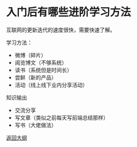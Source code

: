 # 入门后有哪些进阶学习方法

互联网的更新迭代的速度很快，需要快速了解。

学习方法：

- 微博（碎片）
- 阅览博文（不够系统）
- 读书（系统但是时间长）
- 尝鲜（新的产品）
- 活动（线上线下业内分享活动）

知识输出

- 交流分享
- 写文章（类似之前每天写前端总结那样）
- 写书（大佬做法）



[返回大纲](https://github.com/FRANKIETANG/PM#%E4%BA%A7%E5%93%81%E7%BB%8F%E7%90%86%E7%AC%AC%E4%B8%80%E8%AF%BE-%E5%A4%A7%E7%BA%B2)